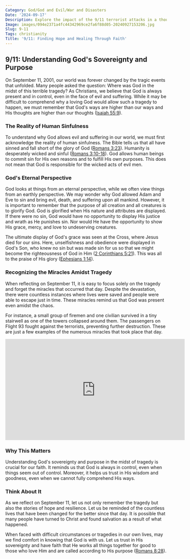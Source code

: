 ```yaml
---
Category: God/God and Evil/War and Disasters
Date: '2024-09-17'
Description: Explore the impact of the 9/11 terrorist attacks in a thought-provoking article. Delve into the aftermath, global repercussions, and lasting effects of this tragic event.
Image: images/094e2371a4fc44342969ce2fa6f88d05-20240927153206.jpg
Slug: 9-11
Tags: christianity
Title: '9/11: Finding Hope and Healing Through Faith'
---
```


## 9/11: Understanding God's Sovereignty and Purpose

On September 11, 2001, our world was forever changed by the tragic events that unfolded. Many people asked the question: Where was God in the midst of this terrible tragedy? As Christians, we believe that God is always present and in control, even in the face of evil and suffering. While it may be difficult to comprehend why a loving God would allow such a tragedy to happen, we must remember that God's ways are higher than our ways and His thoughts are higher than our thoughts ([Isaiah 55:9](https://www.bibleref.com/Isaiah/55/Isaiah-55-9.html)). 

### The Reality of Human Sinfulness

To understand why God allows evil and suffering in our world, we must first acknowledge the reality of human sinfulness. The Bible tells us that all have sinned and fall short of the glory of God ([Romans 3:23](https://www.bibleref.com/Romans/3/Romans-3-23.html)). Humanity is desperately wicked and sinful ([Romans 3:10-18](https://www.bibleref.com/Romans/3/Romans-3-10.html)). God allows human beings to commit sin for His own reasons and to fulfill His own purposes. This does not mean that God is responsible for the wicked acts of evil men.

### God's Eternal Perspective

God looks at things from an eternal perspective, while we often view things from an earthly perspective. We may wonder why God allowed Adam and Eve to sin and bring evil, death, and suffering upon all mankind. However, it is important to remember that the purpose of all creation and all creatures is to glorify God. God is glorified when His nature and attributes are displayed. If there were no sin, God would have no opportunity to display His justice and wrath as He punishes sin. Nor would He have the opportunity to show His grace, mercy, and love to undeserving creatures.

The ultimate display of God's grace was seen at the Cross, where Jesus died for our sins. Here, unselfishness and obedience were displayed in God's Son, who knew no sin but was made sin for us so that we might become the righteousness of God in Him ([2 Corinthians 5:21](https://www.bibleref.com/2-Corinthians/5/2-Corinthians-5-21.html)). This was all to the praise of His glory ([Ephesians 1:14](https://www.bibleref.com/Ephesians/1/Ephesians-1-14.html)).

### Recognizing the Miracles Amidst Tragedy

When reflecting on September 11, it is easy to focus solely on the tragedy and forget the miracles that occurred that day. Despite the devastation, there were countless instances where lives were saved and people were able to escape just in time. These miracles remind us that God was present even amidst the chaos.

For instance, a small group of firemen and one civilian survived in a tiny stairwell as one of the towers collapsed around them. The passengers on Flight 93 fought against the terrorists, preventing further destruction. These are just a few examples of the numerous miracles that took place that day.


<iframe width="560" height="315" src="https://www.youtube.com/embed/tpBLlbzE2xg" frameborder="0" allow="autoplay; encrypted-media" allowfullscreen></iframe>


### Why This Matters

Understanding God's sovereignty and purpose in the midst of tragedy is crucial for our faith. It reminds us that God is always in control, even when things seem out of control. Moreover, it helps us trust in His wisdom and goodness, even when we cannot fully comprehend His ways.

### Think About It

As we reflect on September 11, let us not only remember the tragedy but also the stories of hope and resilience. Let us be reminded of the countless lives that have been changed for the better since that day. It is possible that many people have turned to Christ and found salvation as a result of what happened. 

When faced with difficult circumstances or tragedies in our own lives, may we find comfort in knowing that God is with us. Let us trust in His sovereignty and have faith that He works all things together for good to those who love Him and are called according to His purpose ([Romans 8:28](https://www.bibleref.com/Romans/8/Romans-8-28.html)).
